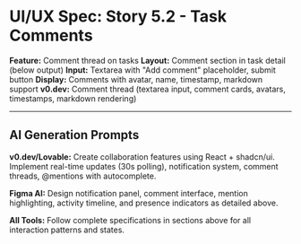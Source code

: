 # UI/UX Spec: Story 5.2 - Task Comments
**Feature:** Comment thread on tasks
**Layout:** Comment section in task detail (below output)
**Input:** Textarea with "Add comment" placeholder, submit button
**Display:** Comments with avatar, name, timestamp, markdown support
**v0.dev:** Comment thread (textarea input, comment cards, avatars, timestamps, markdown rendering)


---

## AI Generation Prompts

**v0.dev/Lovable:** Create collaboration features using React + shadcn/ui. Implement real-time updates (30s polling), notification system, comment threads, @mentions with autocomplete.

**Figma AI:** Design notification panel, comment interface, mention highlighting, activity timeline, and presence indicators as detailed above.

**All Tools:** Follow complete specifications in sections above for all interaction patterns and states.

